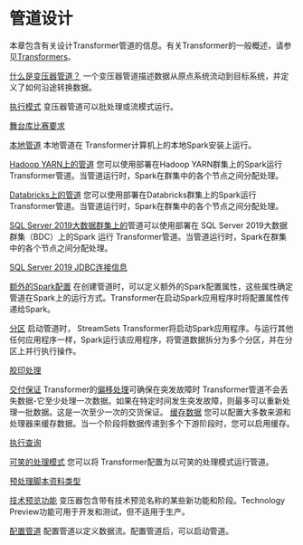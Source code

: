 # 管道设计

本章包含有关设计Transformer管道的信息。有关Transformer的一般概述，请参见[Transformers](https://streamsets.com/documentation/controlhub/latest/help/controlhub/UserGuide/Transformer/Transformer.html#concept_znl_yxj_l3b)。

[什么是变压器管道？](https://streamsets.com/documentation/controlhub/latest/help/transformer/Pipelines/TransformerPipeline.html#concept_iwf_2zr_qgb) 一个变压器管道描述数据从原点系统流动到目标系统，并定义了如何沿途转换数据。

[执行模式](https://streamsets.com/documentation/controlhub/latest/help/transformer/Pipelines/ExecutionMode.html#concept_lgy_24q_qgb) 变压器管道可以批处理或流模式运行。

[舞台库比赛要求](https://streamsets.com/documentation/controlhub/latest/help/transformer/Pipelines/Pipeline-StageLibMatch.html)

[本地管道](https://streamsets.com/documentation/controlhub/latest/help/transformer/Pipelines/Local.html#concept_wkf_vnj_2hb) 本地管道在 Transformer计算机上的本地Spark安装上运行。

[Hadoop YARN上的管道](https://streamsets.com/documentation/controlhub/latest/help/transformer/Pipelines/Cluster-Hadoop.html#concept_lnz_xnj_2hb) 您可以使用部署在Hadoop YARN群集上的Spark运行 Transformer管道。当管道运行时，Spark在群集中的各个节点之间分配处理。

[Databricks上的管道](https://streamsets.com/documentation/controlhub/latest/help/transformer/Pipelines/Cluster-Databricks.html#concept_bkm_31c_4hb) 您可以使用部署在Databricks群集上的Spark运行 Transformer管道。当管道运行时，Spark在群集中的各个节点之间分配处理。

[SQL Server 2019大数据群集上的](https://streamsets.com/documentation/controlhub/latest/help/transformer/Pipelines/Cluster-SQLServerBDC.html#concept_w5n_frw_zjb)管道可以使用部署在 SQL Server 2019大数据群集（BDC）上的Spark 运行 Transformer管道。当管道运行时，Spark在群集中的各个节点之间分配处理。

[SQL Server 2019 JDBC连接信息](https://streamsets.com/documentation/controlhub/latest/help/transformer/Pipelines/SQLServer-JDBCConnectString.html#concept_bfs_3nm_1kb)

[额外的Spark配置](https://streamsets.com/documentation/controlhub/latest/help/transformer/Pipelines/SparkConfig.html#concept_gyp_nmj_2hb) 在创建管道时，可以定义额外的Spark配置属性，这些属性确定管道在Spark上的运行方式。Transformer在启动Spark应用程序时将配置属性传递给Spark。

[分区](https://streamsets.com/documentation/controlhub/latest/help/transformer/Pipelines/Partitioning.html#concept_myb_22h_wgb) 启动管道时， StreamSets Transformer将启动Spark应用程序。与运行其他任何应用程序一样，Spark运行该应用程序，将管道数据拆分为多个分区，并在分区上并行执行操作。

[胶印处理](https://streamsets.com/documentation/controlhub/latest/help/transformer/Pipelines/Offsets.html#concept_a4b_hkw_gjb)

[交付保证](https://streamsets.com/documentation/controlhub/latest/help/transformer/Pipelines/DeliveryGuarantee.html) Transformer的[偏移处理](https://streamsets.com/documentation/controlhub/latest/help/transformer/Pipelines/Offsets.html#concept_a4b_hkw_gjb)可确保在突发故障时 Transformer管道不会丢失数据-它至少处理一次数据。如果在特定时间发生突发故障，则最多可以重新处理一批数据。这是一次至少一次的交货保证。
[缓存数据](https://streamsets.com/documentation/controlhub/latest/help/transformer/Pipelines/CachingData.html) 您可以配置大多数来源和处理器来缓存数据。当一个阶段将数据传递到多个下游阶段时，您可以启用缓存。

[执行查询](https://streamsets.com/documentation/controlhub/latest/help/transformer/Pipelines/Lookups.html#concept_f2z_5yw_g3b)

[可笑的处理模式](https://streamsets.com/documentation/controlhub/latest/help/transformer/Pipelines/Ludicrous.html#concept_m4y_lbq_g3b) 您可以将 Transformer配置为以可笑的处理模式运行管道。

[预处理脚本](https://streamsets.com/documentation/controlhub/latest/help/transformer/Pipelines/PreprocessingScript.html)[资料类型](https://streamsets.com/documentation/controlhub/latest/help/transformer/Pipelines/DataTypes.html#concept_ec5_wlz_mhb)

[技术预览功能](https://streamsets.com/documentation/controlhub/latest/help/transformer/Pipelines/TechPreview.html) 变压器包含带有技术预览名称的某些新功能和阶段。Technology Preview功能可用于开发和测试，但不适用于生产。

[配置管道](https://streamsets.com/documentation/controlhub/latest/help/transformer/Pipelines/Pipeline-Configuring.html#task_xlv_jlk_jq) 配置管道以定义数据流。配置管道后，可以启动管道。